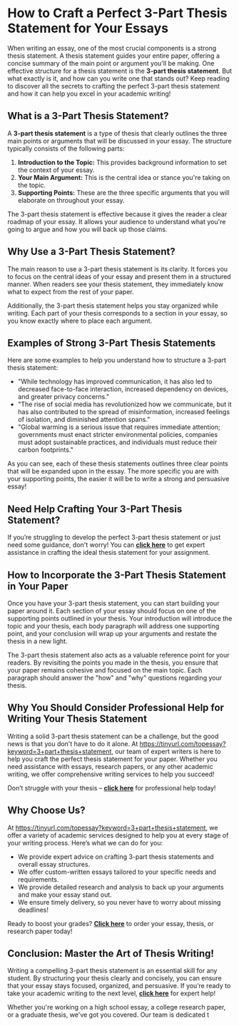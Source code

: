 # How to Craft a Perfect 3-Part Thesis Statement for Your Essays

When writing an essay, one of the most crucial components is a strong thesis statement. A thesis statement guides your entire paper, offering a concise summary of the main point or argument you'll be making. One effective structure for a thesis statement is the **3-part thesis statement**. But what exactly is it, and how can you write one that stands out? Keep reading to discover all the secrets to crafting the perfect 3-part thesis statement and how it can help you excel in your academic writing!

## What is a 3-Part Thesis Statement?

A **3-part thesis statement** is a type of thesis that clearly outlines the three main points or arguments that will be discussed in your essay. The structure typically consists of the following parts:

1. **Introduction to the Topic:** This provides background information to set the context of your essay.
2. **Your Main Argument:** This is the central idea or stance you're taking on the topic.
3. **Supporting Points:** These are the three specific arguments that you will elaborate on throughout your essay.

The 3-part thesis statement is effective because it gives the reader a clear roadmap of your essay. It allows your audience to understand what you're going to argue and how you will back up those claims.

## Why Use a 3-Part Thesis Statement?

The main reason to use a 3-part thesis statement is its clarity. It forces you to focus on the central ideas of your essay and present them in a structured manner. When readers see your thesis statement, they immediately know what to expect from the rest of your paper.

Additionally, the 3-part thesis statement helps you stay organized while writing. Each part of your thesis corresponds to a section in your essay, so you know exactly where to place each argument.

## Examples of Strong 3-Part Thesis Statements

Here are some examples to help you understand how to structure a 3-part thesis statement:

- "While technology has improved communication, it has also led to decreased face-to-face interaction, increased dependency on devices, and greater privacy concerns."
- "The rise of social media has revolutionized how we communicate, but it has also contributed to the spread of misinformation, increased feelings of isolation, and diminished attention spans."
- "Global warming is a serious issue that requires immediate attention; governments must enact stricter environmental policies, companies must adopt sustainable practices, and individuals must reduce their carbon footprints."

As you can see, each of these thesis statements outlines three clear points that will be expanded upon in the essay. The more specific you are with your supporting points, the easier it will be to write a strong and persuasive essay!

## Need Help Crafting Your 3-Part Thesis Statement?

If you’re struggling to develop the perfect 3-part thesis statement or just need some guidance, don't worry! You can [**click here**](https://tinyurl.com/topessay?keyword=3+part+thesis+statement) to get expert assistance in crafting the ideal thesis statement for your assignment.

## How to Incorporate the 3-Part Thesis Statement in Your Paper

Once you have your 3-part thesis statement, you can start building your paper around it. Each section of your essay should focus on one of the supporting points outlined in your thesis. Your introduction will introduce the topic and your thesis, each body paragraph will address one supporting point, and your conclusion will wrap up your arguments and restate the thesis in a new light.

The 3-part thesis statement also acts as a valuable reference point for your readers. By revisiting the points you made in the thesis, you ensure that your paper remains cohesive and focused on the main topic. Each paragraph should answer the "how" and "why" questions regarding your thesis.

## Why You Should Consider Professional Help for Writing Your Thesis Statement

Writing a solid 3-part thesis statement can be a challenge, but the good news is that you don't have to do it alone. At https://tinyurl.com/topessay?keyword=3+part+thesis+statement, our team of expert writers is here to help you craft the perfect thesis statement for your paper. Whether you need assistance with essays, research papers, or any other academic writing, we offer comprehensive writing services to help you succeed!

Don’t struggle with your thesis – [**click here**](https://tinyurl.com/topessay?keyword=3+part+thesis+statement) for professional help today!

## Why Choose Us?

At https://tinyurl.com/topessay?keyword=3+part+thesis+statement, we offer a variety of academic services designed to help you at every stage of your writing process. Here’s what we can do for you:

- We provide expert advice on crafting 3-part thesis statements and overall essay structures.
- We offer custom-written essays tailored to your specific needs and requirements.
- We provide detailed research and analysis to back up your arguments and make your essay stand out.
- We ensure timely delivery, so you never have to worry about missing deadlines!

Ready to boost your grades? [**Click here**](https://tinyurl.com/topessay?keyword=3+part+thesis+statement) to order your essay, thesis, or research paper today!

## Conclusion: Master the Art of Thesis Writing!

Writing a compelling 3-part thesis statement is an essential skill for any student. By structuring your thesis clearly and concisely, you can ensure that your essay stays focused, organized, and persuasive. If you’re ready to take your academic writing to the next level, [**click here**](https://tinyurl.com/topessay?keyword=3+part+thesis+statement) for expert help!

Whether you're working on a high school essay, a college research paper, or a graduate thesis, we've got you covered. Our team is dedicated t
